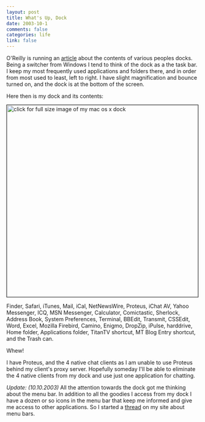 ```yaml
--- 
layout: post
title: What's Up, Dock
date: 2003-10-1
comments: false
categories: life
link: false
---
```

O'Reilly is running an <a href="http://www.macdevcenter.com/pub/a/mac/2003/09/30/dock.html">article</a> about the contents of various peoples docks. Being a switcher from Windows I tend to think of the dock as a the task bar. I keep my most frequently used applications and folders there, and in order from most used to least, left to right. I have slight magnification and bounce turned on, and the dock is at the bottom of the screen.

Here then is my dock and its contents:

<a href="http://www.zanshin.net/images/mydock.png"><img src="http://www.zanshin.net/images/mydock.png" alt="click for full size image of my mac os x dock" border="1" width="500" /></a>

Finder, Safari, iTunes, Mail, iCal, NetNewsWire, Proteus, iChat AV, Yahoo Messenger, ICQ, MSN Messenger, Calculator, Comictastic, Sherlock, Address Book, System Preferences, Terminal, BBEdit, Transmit, CSSEdit, Word, Excel, Mozilla Firebird, Camino, Enigmo, DropZip, iPulse, harddrive, Home folder, Applications folder, TitanTV shortcut, MT Blog Entry shortcut, and the Trash can.

Whew!

I have Proteus, and the 4 native chat clients as I am unable to use Proteus behind my client's proxy server. Hopefully someday I'll be able to eliminate the 4 native clients from my dock and use just one application for chatting.

<em>Update: (10.10.2003)</em> All the attention towards the dock got me thinking about the menu bar. In addition to all the goodies I access from my dock I have a dozen or so icons in the menu bar that keep me informed and give me access to other applications. So I started a <a href="http://www.zanshin.net/blogs/000287.html">thread</a> on my site about menu bars.
